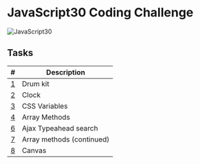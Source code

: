 # JavaScript30 Coding Challenge

![JavaScript30](http://i.imgur.com/G4tS8pV.png)

## Tasks

| # | Description |
|---|-------------|
| [1](./1-drum-kit) | Drum kit |
| [2](./2-clock) | Clock |
| [3](./3-css-variables) | CSS Variables |
| [4](./4-array-methods) | Array Methods |
| [6](./6-ajax-typeahead-search) | Ajax Typeahead search |
| [7](./7-more-array-methods) | Array methods (continued) |
| [8](./8-canvas) | Canvas |
